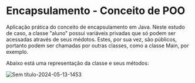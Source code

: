 # Encapsulamento - Conceito de POO

Aplicação prática do conceito de encapsulamento em Java. Neste estudo de caso, a classe "aluno" possui variáveis privadas que só podem ser acessadas através de seus médotos. Estes, por sua vez, são públicos, portanto podem ser chamadas por outras classes, como a classe Main, por exemplo.

Abaixo está uma representação da classe e seus métodos:

![Sem título-2024-05-13-1453](https://github.com/FlavioCastr00/Estudos-De-Casos/assets/154934234/deda0be9-9f1a-495b-94d5-dd38d3899cf3)
